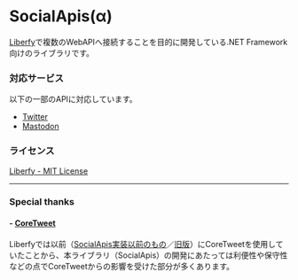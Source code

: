 ﻿# SocialApis(α)
[Liberfy](https://github.com/atst1996/Liberfy)で複数のWebAPIへ接続することを目的に開発している.NET Framework向けのライブラリです。

### 対応サービス
以下の一部のAPIに対応しています。
- [Twitter](https://developer.twitter.com/)
- [Mastodon](https://github.com/tootsuite)

### ライセンス
[Liberfy - MIT License](https://github.com/atst1996/Liberfy/blob/master/LICENSE)

---

### Special thanks
#### - [CoreTweet](https://github.com/CoreTweet/CoreTweet)

Liberfyでは以前（[SocialApis実装以前のもの](https://github.com/atst1996/Liberfy/commit/d612d423ba182fbac360da59b5214dc87952384a)／[旧版](https://liberfy.github.io/)）にCoreTweetを使用していたことから、本ライブラリ（SocialApis）の開発にあたっては利便性や保守性などの点でCoreTweetからの影響を受けた部分が多くあります。